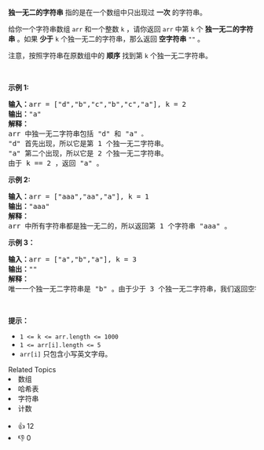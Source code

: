 <p><strong>独一无二的字符串</strong>&nbsp;指的是在一个数组中只出现过 <strong>一次</strong>&nbsp;的字符串。</p>

<p>给你一个字符串数组&nbsp;<code>arr</code>&nbsp;和一个整数&nbsp;<code>k</code>&nbsp;，请你返回&nbsp;<code>arr</code>&nbsp;中第&nbsp;<code>k</code>&nbsp;个&nbsp;<strong>独一无二的字符串</strong>&nbsp;。如果&nbsp;<strong>少于</strong>&nbsp;<code>k</code>&nbsp;个独一无二的字符串，那么返回&nbsp;<strong>空字符串</strong>&nbsp;<code>""</code>&nbsp;。</p>

<p>注意，按照字符串在原数组中的 <strong>顺序</strong>&nbsp;找到第 <code>k</code>&nbsp;个独一无二字符串。</p>

<p>&nbsp;</p>

<p><strong>示例 1:</strong></p>

<pre><b>输入：</b>arr = ["d","b","c","b","c","a"], k = 2
<b>输出：</b>"a"
<strong>解释：</strong>
arr 中独一无二字符串包括 "d" 和 "a"<span><code>&nbsp;。</code></span>
"d" 首先出现，所以它是第 1 个独一无二字符串。
"a" 第二个出现，所以它是 2 个独一无二字符串。
由于 k == 2 ，返回 "a" 。
</pre>

<p><strong>示例 2:</strong></p>

<pre><b>输入：</b>arr = ["aaa","aa","a"], k = 1
<b>输出：</b>"aaa"
<strong>解释：</strong>
arr 中所有字符串都是独一无二的，所以返回第 1 个字符串 "aaa" 。
</pre>

<p><strong>示例 3：</strong></p>

<pre><b>输入：</b>arr = ["a","b","a"], k = 3
<b>输出：</b>""
<strong>解释：</strong>
唯一一个独一无二字符串是 "b" 。由于少于 3 个独一无二字符串，我们返回空字符串 "" 。
</pre>

<p>&nbsp;</p>

<p><strong>提示：</strong></p>

<ul> 
 <li><code>1 &lt;= k &lt;= arr.length &lt;= 1000</code></li> 
 <li><code>1 &lt;= arr[i].length &lt;= 5</code></li> 
 <li><code>arr[i]</code>&nbsp;只包含小写英文字母。</li> 
</ul>

<div><div>Related Topics</div><div><li>数组</li><li>哈希表</li><li>字符串</li><li>计数</li></div></div><br><div><li>👍 12</li><li>👎 0</li></div>